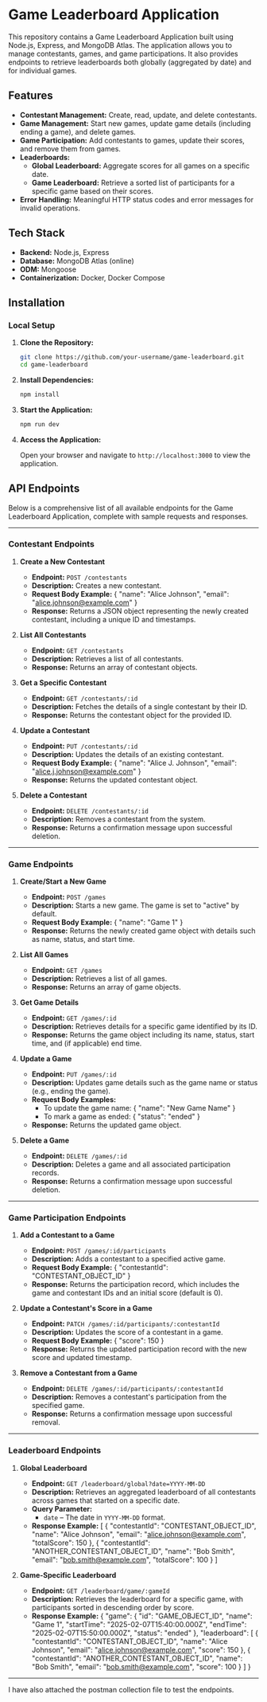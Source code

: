 # Game Leaderboard Application

This repository contains a Game Leaderboard Application built using Node.js, Express, and MongoDB Atlas. The application allows you to manage contestants, games, and game participations. It also provides endpoints to retrieve leaderboards both globally (aggregated by date) and for individual games.

## Features

- **Contestant Management:** Create, read, update, and delete contestants.
- **Game Management:** Start new games, update game details (including ending a game), and delete games.
- **Game Participation:** Add contestants to games, update their scores, and remove them from games.
- **Leaderboards:** 
  - **Global Leaderboard:** Aggregate scores for all games on a specific date.
  - **Game Leaderboard:** Retrieve a sorted list of participants for a specific game based on their scores.
- **Error Handling:** Meaningful HTTP status codes and error messages for invalid operations.

## Tech Stack

- **Backend:** Node.js, Express
- **Database:** MongoDB Atlas (online)
- **ODM:** Mongoose
- **Containerization:** Docker, Docker Compose

## Installation

### Local Setup

1. **Clone the Repository:**

   ```bash
   git clone https://github.com/your-username/game-leaderboard.git
   cd game-leaderboard
   ```

2. **Install Dependencies:**

   ```bash
   npm install  
   ```

3. **Start the Application:**

   ```bash
   npm run dev    
   ```

4. **Access the Application:**

   Open your browser and navigate to `http://localhost:3000` to view the application.

## API Endpoints

Below is a comprehensive list of all available endpoints for the Game Leaderboard Application, complete with sample requests and responses.

------------------------------------------------------------
### Contestant Endpoints

1. **Create a New Contestant**
   - **Endpoint:** `POST /contestants`
   - **Description:** Creates a new contestant.
   - **Request Body Example:**
     {
       "name": "Alice Johnson",
       "email": "alice.johnson@example.com"
     }
   - **Response:** Returns a JSON object representing the newly created contestant, including a unique ID and timestamps.

2. **List All Contestants**
   - **Endpoint:** `GET /contestants`
   - **Description:** Retrieves a list of all contestants.
   - **Response:** Returns an array of contestant objects.

3. **Get a Specific Contestant**
   - **Endpoint:** `GET /contestants/:id`
   - **Description:** Fetches the details of a single contestant by their ID.
   - **Response:** Returns the contestant object for the provided ID.

4. **Update a Contestant**
   - **Endpoint:** `PUT /contestants/:id`
   - **Description:** Updates the details of an existing contestant.
   - **Request Body Example:**
     {
       "name": "Alice J. Johnson",
       "email": "alice.j.johnson@example.com"
     }
   - **Response:** Returns the updated contestant object.

5. **Delete a Contestant**
   - **Endpoint:** `DELETE /contestants/:id`
   - **Description:** Removes a contestant from the system.
   - **Response:** Returns a confirmation message upon successful deletion.

------------------------------------------------------------
### Game Endpoints

1. **Create/Start a New Game**
   - **Endpoint:** `POST /games`
   - **Description:** Starts a new game. The game is set to "active" by default.
   - **Request Body Example:**
     {
       "name": "Game 1"
     }
   - **Response:** Returns the newly created game object with details such as name, status, and start time.

2. **List All Games**
   - **Endpoint:** `GET /games`
   - **Description:** Retrieves a list of all games.
   - **Response:** Returns an array of game objects.

3. **Get Game Details**
   - **Endpoint:** `GET /games/:id`
   - **Description:** Retrieves details for a specific game identified by its ID.
   - **Response:** Returns the game object including its name, status, start time, and (if applicable) end time.

4. **Update a Game**
   - **Endpoint:** `PUT /games/:id`
   - **Description:** Updates game details such as the game name or status (e.g., ending the game).
   - **Request Body Examples:**
     - To update the game name:
       {
         "name": "New Game Name"
       }
     - To mark a game as ended:
       {
         "status": "ended"
       }
   - **Response:** Returns the updated game object.

5. **Delete a Game**
   - **Endpoint:** `DELETE /games/:id`
   - **Description:** Deletes a game and all associated participation records.
   - **Response:** Returns a confirmation message upon successful deletion.

------------------------------------------------------------
### Game Participation Endpoints

1. **Add a Contestant to a Game**
   - **Endpoint:** `POST /games/:id/participants`
   - **Description:** Adds a contestant to a specified active game.
   - **Request Body Example:**
     {
       "contestantId": "CONTESTANT_OBJECT_ID"
     }
   - **Response:** Returns the participation record, which includes the game and contestant IDs and an initial score (default is 0).

2. **Update a Contestant's Score in a Game**
   - **Endpoint:** `PATCH /games/:id/participants/:contestantId`
   - **Description:** Updates the score of a contestant in a game.
   - **Request Body Example:**
     {
       "score": 150
     }
   - **Response:** Returns the updated participation record with the new score and updated timestamp.

3. **Remove a Contestant from a Game**
   - **Endpoint:** `DELETE /games/:id/participants/:contestantId`
   - **Description:** Removes a contestant's participation from the specified game.
   - **Response:** Returns a confirmation message upon successful removal.

------------------------------------------------------------
### Leaderboard Endpoints

1. **Global Leaderboard**
   - **Endpoint:** `GET /leaderboard/global?date=YYYY-MM-DD`
   - **Description:** Retrieves an aggregated leaderboard of all contestants across games that started on a specific date.
   - **Query Parameter:** 
     - `date` – The date in `YYYY-MM-DD` format.
   - **Response Example:**
     [
       {
         "contestantId": "CONTESTANT_OBJECT_ID",
         "name": "Alice Johnson",
         "email": "alice.johnson@example.com",
         "totalScore": 150
       },
       {
         "contestantId": "ANOTHER_CONTESTANT_OBJECT_ID",
         "name": "Bob Smith",
         "email": "bob.smith@example.com",
         "totalScore": 100
       }
     ]

2. **Game-Specific Leaderboard**
   - **Endpoint:** `GET /leaderboard/game/:gameId`
   - **Description:** Retrieves the leaderboard for a specific game, with participants sorted in descending order by score.
   - **Response Example:**
     {
       "game": {
         "id": "GAME_OBJECT_ID",
         "name": "Game 1",
         "startTime": "2025-02-07T15:40:00.000Z",
         "endTime": "2025-02-07T15:50:00.000Z",
         "status": "ended"
       },
       "leaderboard": [
         {
           "contestantId": "CONTESTANT_OBJECT_ID",
           "name": "Alice Johnson",
           "email": "alice.johnson@example.com",
           "score": 150
         },
         {
           "contestantId": "ANOTHER_CONTESTANT_OBJECT_ID",
           "name": "Bob Smith",
           "email": "bob.smith@example.com",
           "score": 100
         }
       ]
     }

------------------------------------------------------------
I have also attached the postman collection file to test the endpoints.